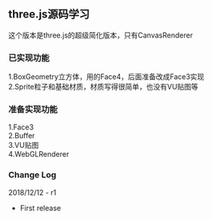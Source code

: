 ## three.js源码学习

这个版本是three.js的超级简化版本，只有CanvasRenderer

### 已实现功能

1.BoxGeometry立方体，用的Face4，后面准备改成Face3实现  
2.Sprite粒子和基础材质，材质写得很简单，也没有VU贴图等  

### 准备实现功能

1.Face3  
2.Buffer  
3.VU贴图  
4.WebGLRenderer  

### Change Log

2018/12/12 - r1

* First release
